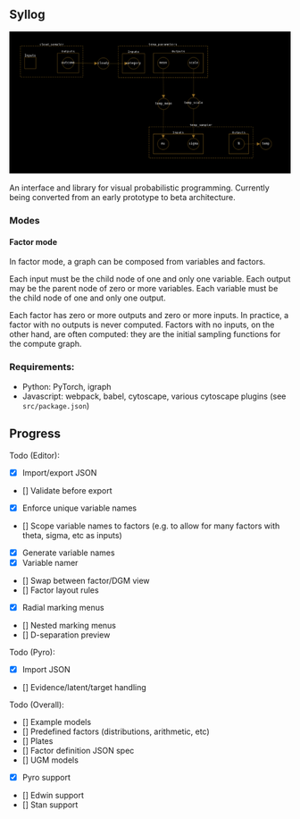## Syllog

![](icecream.png)

An interface and library for visual probabilistic programming.
Currently being converted from an early prototype to beta architecture.

### Modes

#### Factor mode
In factor mode, a graph can be composed from variables and factors.

Each input must be the child node of one and only one variable.
Each output may be the parent node of zero or more variables.
Each variable must be the child node of one and only one output.

Each factor has zero or more outputs and zero or more inputs. In practice, a factor with no outputs is never computed. 
Factors with no inputs, on the other hand, are often computed: they are the initial sampling functions for the compute graph.

### Requirements:
- Python: PyTorch, igraph
- Javascript: webpack, babel, cytoscape, various cytoscape plugins (see `src/package.json`)

## Progress

Todo (Editor):
- [x] Import/export JSON
- [] Validate before export
- [x] Enforce unique variable names
- [] Scope variable names to factors (e.g. to allow for many factors with theta, sigma, etc as inputs)
- [x] Generate variable names
- [x] Variable namer
- [] Swap between factor/DGM view
- [] Factor layout rules
- [x] Radial marking menus
- [] Nested marking menus
- [] D-separation preview

Todo (Pyro):
- [x] Import JSON
- [] Evidence/latent/target handling

Todo (Overall):
- [] Example models
- [] Predefined factors (distributions, arithmetic, etc)
- [] Plates
- [] Factor definition JSON spec
- [] UGM models 
- [x] Pyro support
- [] Edwin support
- [] Stan support
